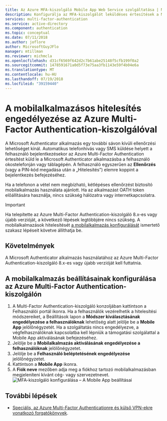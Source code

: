 ```yaml
---
title: Az Azure MFA-kiszolgáló Mobile App Web Service szolgáltatása | Microsoft Docs
description: Konfigurálja az MFA-kiszolgálót leküldéses értesítések a Microsoft Authenticator alkalmazást használó felhasználóknak történő küldésére.
services: multi-factor-authentication
ms.service: active-directory
ms.component: authentication
ms.topic: conceptual
ms.date: 07/11/2018
ms.author: joflore
author: MicrosoftGuyJFlo
manager: mtillman
ms.reviewer: michmcla
ms.openlocfilehash: d31cf6569f642d2c7b61abe25148f5cfb199f0a2
ms.sourcegitcommit: 1478591671a0d5f73e75aa3fb1143e59f4b04e6a
ms.translationtype: MT
ms.contentlocale: hu-HU
ms.lasthandoff: 07/19/2018
ms.locfileid: "39159440"
---
```

# <a name="enable-mobile-app-authentication-with-azure-multi-factor-authentication-server"></a>A mobilalkalmazásos hitelesítés engedélyezése az Azure Multi-Factor Authentication-kiszolgálóval

A Microsoft Authenticator alkalmazás egy további sávon kívüli ellenőrzési lehetőséget kínál. Automatikus telefonhívás vagy SMS küldése helyett a felhasználó bejelentkezésekor az Azure Multi-Factor Authentication értesítést küld le a Microsoft Authenticator alkalmazásba a felhasználó okostelefonján vagy táblagépén. A felhasználó egyszerűen az **Ellenőrzés** (vagy a PIN-kód megadása után a „Hitelesítés”) elemre koppint a bejelentkezés befejezéséhez.

Ha a telefonon a vétel nem megbízható, kétlépéses ellenőrzést biztosító mobilalkalmazás használata ajánlott. Ha az alkalmazást OATH token előállítására használja, nincs szükség hálózatra vagy internetkapcsolatra.

> [!IMPORTANT]
> Ha telepítette az Azure Multi-Factor Authentication-kiszolgáló 8.x-es vagy újabb verzióját, a következő lépések legtöbbjére nincs szükség. A mobilalkalmazások hitelesítését [a mobilalkalmazás konfigurálását](#configure-the-mobile-app-settings-in-the-azure-multi-factor-authentication-server) ismertető szakasz lépéseit követve állíthatja be.

## <a name="requirements"></a>Követelmények

A Microsoft Authenticator alkalmazás használatához az Azure Multi-Factor Authentication-kiszolgáló 8.x-es vagy újabb verzióját kell futtatnia.

## <a name="configure-the-mobile-app-settings-in-the-azure-multi-factor-authentication-server"></a>A mobilalkalmazás beállításainak konfigurálása az Azure Multi-Factor Authentication-kiszolgálón

1. A Multi-Factor Authentication-kiszolgáló konzoljában kattintson a Felhasználói portál ikonra. Ha a felhasználók vezérelhetik a hitelesítési módszereiket, a Beállítások lapon a **Módszer kiválasztásának engedélyezése a felhasználóknak** lehetőség alatt jelölje be a **Mobile App** jelölőnégyzetét. Ha a szolgáltatás nincs engedélyezve, a végfelhasználóknak kapcsolatba kell lépniük a támogatási szolgálattal a Mobile App aktiválásának befejezéséhez.
2. Jelölje be a **Mobilalkalmazás aktiválásának engedélyezése a felhasználóknak** jelölőnégyzetet.
3. Jelölje be a **Felhasználó beléptetésének engedélyezése** jelölőnégyzetet.
4. Kattintson a **Mobile App** ikonra.
5. A **Fiók neve** mezőben adja meg a fiókhoz tartozó mobilalkalmazásban megjeleníteni kívánt cég- vagy szervezetnevet.
   ![MFA-kiszolgáló konfigurálása – A Mobile App beállításai](./media/howto-mfaserver-deploy-mobileapp/mobile.png)

## <a name="next-steps"></a>További lépések

- [Speciális, az Azure Multi-Factor Authenticationre és külső VPN-ekre vonatkozó forgatókönyvek](howto-mfaserver-nps-vpn.md).
